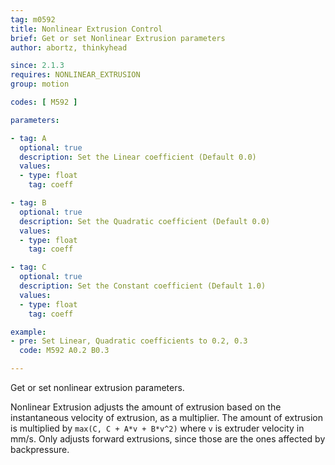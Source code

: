 ```yaml
---
tag: m0592
title: Nonlinear Extrusion Control
brief: Get or set Nonlinear Extrusion parameters
author: abortz, thinkyhead

since: 2.1.3
requires: NONLINEAR_EXTRUSION
group: motion

codes: [ M592 ]

parameters:

- tag: A
  optional: true
  description: Set the Linear coefficient (Default 0.0)
  values:
  - type: float
    tag: coeff

- tag: B
  optional: true
  description: Set the Quadratic coefficient (Default 0.0)
  values:
  - type: float
    tag: coeff

- tag: C
  optional: true
  description: Set the Constant coefficient (Default 1.0)
  values:
  - type: float
    tag: coeff

example:
- pre: Set Linear, Quadratic coefficients to 0.2, 0.3
  code: M592 A0.2 B0.3

---
```

Get or set nonlinear extrusion parameters.

Nonlinear Extrusion adjusts the amount of extrusion based on the instantaneous velocity of extrusion, as a multiplier. The amount of extrusion is multiplied by `max(C, C + A*v + B*v^2)` where `v` is extruder velocity in mm/s. Only adjusts forward extrusions, since those are the ones affected by backpressure.
